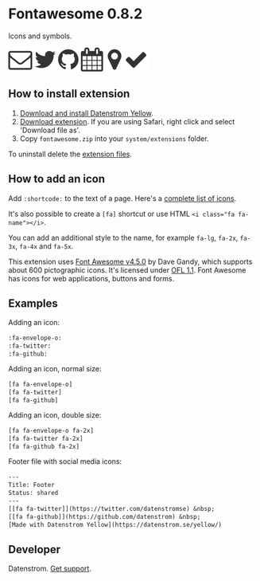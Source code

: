 Fontawesome 0.8.2
=================
Icons and symbols.

![Screenshot](fontawesome-screenshot.jpg?raw=true)

## How to install extension

1. [Download and install Datenstrom Yellow](https://github.com/datenstrom/yellow/).
2. [Download extension](https://github.com/datenstrom/yellow-extensions/raw/master/zip/fontawesome.zip). If you are using Safari, right click and select 'Download file as'.
3. Copy `fontawesome.zip` into your `system/extensions` folder.

To uninstall delete the [extension files](extension.ini).

## How to add an icon

Add `:shortcode:` to the text of a page. Here's a [complete list of icons](https://fontawesome.com/icons).

It's also possible to create a `[fa]` shortcut or use HTML `<i class="fa fa-name"></i>`. 

You can add an additional style to the name, for example `fa-lg`, `fa-2x`, `fa-3x`, `fa-4x` and `fa-5x`.

This extension uses [Font Awesome v4.5.0](https://github.com/FortAwesome/Font-Awesome) by Dave Gandy, which supports about 600 pictographic icons. It's licensed under [OFL 1.1](https://opensource.org/licenses/OFL-1.1). Font Awesome has icons for web applications, buttons and forms.

## Examples

Adding an icon:

    :fa-envelope-o:
    :fa-twitter:
    :fa-github:

Adding an icon, normal size:

    [fa fa-envelope-o]
    [fa fa-twitter]
    [fa fa-github]
    
Adding an icon, double size:

    [fa fa-envelope-o fa-2x]
    [fa fa-twitter fa-2x]
    [fa fa-github fa-2x]

Footer file with social media icons:

    ---
    Title: Footer
    Status: shared
    ---
    [[fa fa-twitter]](https://twitter.com/datenstromse) &nbsp; 
    [[fa fa-github]](https://github.com/datenstrom) &nbsp;
    [Made with Datenstrom Yellow](https://datenstrom.se/yellow/)

## Developer

Datenstrom. [Get support](https://extensions.datenstrom.se/help/).
